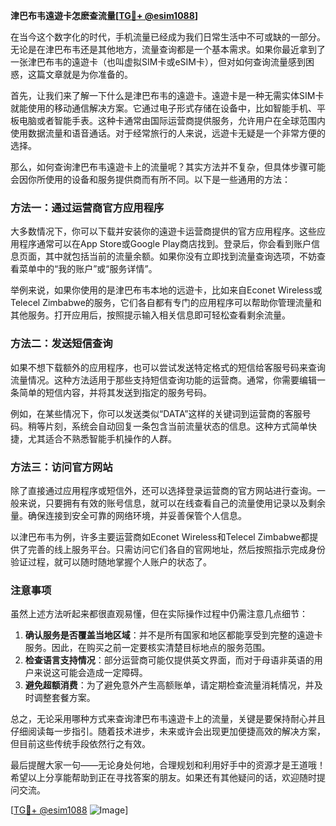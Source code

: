 **津巴布韦遠遊卡怎麽查流量[[TG💪+ @esim1088](https://t.me/s/esim1088)]**

在当今这个数字化的时代，手机流量已经成为我们日常生活中不可或缺的一部分。无论是在津巴布韦还是其他地方，流量查询都是一个基本需求。如果你最近拿到了一张津巴布韦的遠遊卡（也叫虚拟SIM卡或eSIM卡），但对如何查询流量感到困惑，这篇文章就是为你准备的。

首先，让我们来了解一下什么是津巴布韦的遠遊卡。遠遊卡是一种无需实体SIM卡就能使用的移动通信解决方案。它通过电子形式存储在设备中，比如智能手机、平板电脑或者智能手表。这种卡通常由国际运营商提供服务，允许用户在全球范围内使用数据流量和语音通话。对于经常旅行的人来说，远遊卡无疑是一个非常方便的选择。

那么，如何查询津巴布韦遠遊卡上的流量呢？其实方法并不复杂，但具体步骤可能会因你所使用的设备和服务提供商而有所不同。以下是一些通用的方法：

### 方法一：通过运营商官方应用程序

大多数情况下，你可以下载并安装你的遠遊卡运营商提供的官方应用程序。这些应用程序通常可以在App Store或Google Play商店找到。登录后，你会看到账户信息页面，其中就包括当前的流量余额。如果你没有立即找到流量查询选项，不妨查看菜单中的“我的账户”或“服务详情”。

举例来说，如果你使用的是津巴布韦本地的远遊卡，比如来自Econet Wireless或Telecel Zimbabwe的服务，它们各自都有专门的应用程序可以帮助你管理流量和其他服务。打开应用后，按照提示输入相关信息即可轻松查看剩余流量。

### 方法二：发送短信查询

如果不想下载额外的应用程序，也可以尝试发送特定格式的短信给客服号码来查询流量情况。这种方法适用于那些支持短信查询功能的运营商。通常，你需要编辑一条简单的短信内容，并将其发送到指定的服务号码。

例如，在某些情况下，你可以发送类似“DATA”这样的关键词到运营商的客服号码。稍等片刻，系统会自动回复一条包含当前流量状态的信息。这种方式简单快捷，尤其适合不熟悉智能手机操作的人群。

### 方法三：访问官方网站

除了直接通过应用程序或短信外，还可以选择登录运营商的官方网站进行查询。一般来说，只要拥有有效的账号信息，就可以在线查看自己的流量使用记录以及剩余量。确保连接到安全可靠的网络环境，并妥善保管个人信息。

以津巴布韦为例，许多主要运营商如Econet Wireless和Telecel Zimbabwe都提供了完善的线上服务平台。只需访问它们各自的官网地址，然后按照指示完成身份验证过程，就可以随时随地掌握个人账户的状态了。

### 注意事项

虽然上述方法听起来都很直观易懂，但在实际操作过程中仍需注意几点细节：

1. **确认服务是否覆盖当地区域**：并不是所有国家和地区都能享受到完整的遠遊卡服务。因此，在购买之前一定要核实清楚目标地点的服务范围。
2. **检查语言支持情况**：部分运营商可能仅提供英文界面，而对于母语非英语的用户来说这可能会造成一定障碍。
3. **避免超额消费**：为了避免意外产生高额账单，请定期检查流量消耗情况，并及时调整套餐方案。

总之，无论采用哪种方式来查询津巴布韦遠遊卡上的流量，关键是要保持耐心并且仔细阅读每一步指引。随着技术进步，未来或许会出现更加便捷高效的解决方案，但目前这些传统手段依然行之有效。

最后提醒大家一句——无论身处何地，合理规划和利用好手中的资源才是王道哦！希望以上分享能帮助到正在寻找答案的朋友。如果还有其他疑问的话，欢迎随时提问交流。

[[TG💪+ @esim1088](https://t.me/s/esim1088) ![Image](https://i.postimg.cc/4NQfJmqS/Snipaste-2025-05-13-00-14-12.png)]